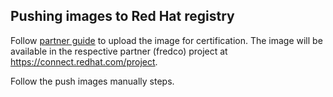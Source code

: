 Pushing images to Red Hat registry
----------------------------------

Follow [partner guide](https://redhat-connect.gitbook.io/partner-guide-for-red-hat-openshift-and-container/certify-your-application/image-upload) to upload the image for certification. The image will be available in the respective partner (fredco) project at https://connect.redhat.com/project.

Follow the push images manually steps.
